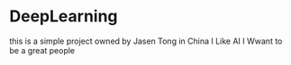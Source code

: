 # DeepLearning
this is a simple project owned by Jasen Tong in China
I Like AI 
I Wwant to be a great people
